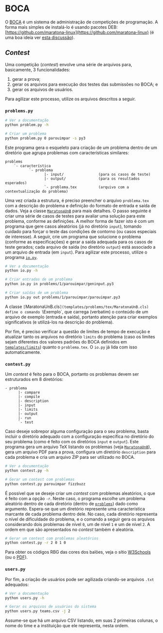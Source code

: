 # BOCA #

O [BOCA](http://www.ime.usp.br/~cassio/boca/) é um sistema de administração de competições de programação. A forma mais simples de instalá-lo é usando pacotes DEB: [https://github.com/maratona-linux](https://github.com/maratona-linux) (é uma boa ideia ver [esta discussão](https://groups.google.com/forum/#!msg/boca-users/W2x3lRivUWs/F-S9CIrjAQAJ)).

## _Contest_ ##

Uma competição (_contest_) envolve uma série de arquivos para, basicamente, 3 funcionalidades:

1. gerar a prova;
2. gerar os arquivos para execução dos testes das submissões no BOCA; e
3. gerar os arquivos de usuários.

Para agilizar este processo, utilize os arquivos descritos a seguir.

### `problems.py` ###

```bash
# Ver a documentação
python problem.py -h

# Criar um problema
python problem.py 0 parouimpar -s py3
```

Este programa gera o esqueleto para criação de um problema dentro de um diretório que agrupa problemas com características similares:

```
problems
    `- característica
           `- problema
                  |- input/                (para os casos de teste)
                  |- output/               (para os resultados esperados)
                  `- problema.tex          (arquivo com a contextualização do problema)
```
Uma vez criada a estrutura, é preciso preencher o arquivo `problema.tex` com a descrição do problema e definição do formato de entrada e saída de dados. Veja a classe [`MaratonaUnB`](templates/problems/tex/MaratonaUnB.cls) para mais detalhes. O passo seguinte é criar uma série de casos de testes para avaliar uma solução para este problema, conforme as definições. A melhor forma de fazer isto é com um programa que gere casos aleatórios (já no diretório `input`), tomando cuidado para forçar o teste das condições de contorno (ou casos especiais de interesse). A seguir, crie um programa que solucione o problema (conforme as especificações) e gerar a saída adequada para os casos de teste gerados; cada arquivo de saída (no diretório `output`) está associado a um arquivo de entrada (em `input`). Para agilizar este processo, utilize o programa [`io.py`](io.py).

```bash
# Ver a documentação
python io.py -h

# Criar entradas de um problema
python io.py in problems/1/parouimpar/geninput.py3

# Criar saídas de um problema
python io.py out problems/1/parouimpar/parouimpar.py3
```

A classe `[`MaratonaUnB.cls`](templates/problems/tex/MaratonaUnB.cls) define o comando `\Exemplo`, que carrega (verbatim) o conteúdo de um arquivo de exemplo (entrada e saída), portanto atenção para criar exemplos significativos (e utilizá-los na descrição do problema).

Por fim, é preciso verificar a questão de limites de tempo de execução e atualizar tanto os arquivos no diretório `limits` do problema (caso os limites sejam diferentes dos valores padrões do BOCA definidos em [`templates/limits`](templates/limits)) quanto o `problema.tex`. O `io.py` já lida com isso automaticamente.

### `contest.py` ###

Um _contest_ é feito para o BOCA, portanto os problemas devem ser estruturados em 8 diretórios:

```
- problema
      |- compare
      |- compile
      |- description
      |- input
      |- limits
      |- output
      |- run
      `- test
```

Caso deseje sobrepor alguma configuração para o seu problema, basta incluir o diretório adequado com a configuração específica no diretório do seu problema (como é feito com os diretórios `ìnput` e `output`). Este programa gera um arquivo TeX listando os problemas (veja [`MaratonaUnB`](templates/problems/tex/MaratonaUnB.cls)), gera um arquivo PDF para a prova, configura um diretório `description` para cada problema e cria um arquivo ZIP para ser utilizado no BOCA.

```bash
# Ver a documentação
python contest.py -h

# Gerar um contest com problemas
python contest.py parouimpar fizzbuzz
```

É possível que se deseje criar um _contest_ com problemas aleatórios, o que é feito com a opção `-r`. Neste caso, o programa escolhe um problema aleatório dentro de cada diretório (dentro de [`problems`](problems)) dado como argumento. Espera-se que um diretório represente uma característica marcante de cada problema dentro dele. No caso, cada diretório representa o nível de dificuldade do problema, e o comando a seguir gera os arquivos considerando dois problemas de nível `0`, um de nível `1` e um de nível `2`. A ordem em que são apresentados no _contest_ também é aleatória.

```bash
# Gerar um contest com problemas aleatórios
python contest.py -r 2 0 1 0
```

Para obter os códigos RBG das cores dos balões, veja o sítio [W3Schools](http://www.w3schools.com/colors/colors_hex.asp) (ou o [PDF](doc/balloon_colors.pdf)).


### `users.py` ###

Por fim, a criação de usuários pode ser agilizada criando-se arquivos `.txt` adequados:

```bash
# Ver a documentação
python users.py -h

# Gerar os arquivos de usuários do sistema
python users.py teams.csv -j 2
```

Assume-se que há um arquivo CSV listando, em suas 2 primeiras colunas, o nome do time e a instituição que ele representa, nesta ordem.
